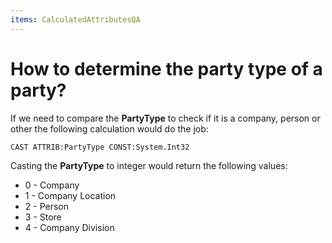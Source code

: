 ```yaml
---
items: CalculatedAttributesQA
---
```


# How to determine the party type of a party?

If we need to compare the **PartyType** to check if it is a company, person or other the following calculation would do the job:

```
CAST ATTRIB:PartyType CONST:System.Int32
```

Casting the **PartyType** to integer would return the following values:

- 0 - Company
- 1 - Company Location
- 2 - Person
- 3 - Store
- 4 - Company Division
